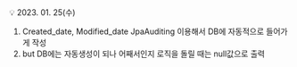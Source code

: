 <aside>
💡 2023. 01. 25(수)

</aside>

1. Created_date, Modified_date JpaAuditing 이용해서 DB에 자동적으로 들어가게 작성
2. but DB에는 자동생성이 되나 어째서인지 로직을 돌릴 때는 null값으로 출력
